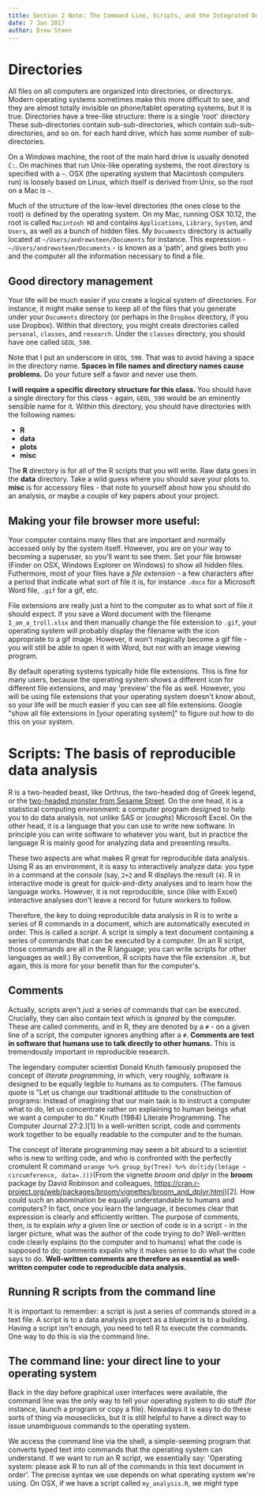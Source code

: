 ```yaml
---
title: Section 2 Note: The Command Line, Scripts, and the Integrated Development Environment
date: 7 Jan 2017
author: Drew Steen
---
```


# Directories

All files on all computers are organized into directories, or directorys. Modern operating systems sometimes make this more difficult to see, and they are almost totally invisible on phone/tablet operating systems, but it is true. Directories have a tree-like structure: there is a single 'root' directory These sub-directories contain sub-sub-directories, which contain sub-sub-directories, and so on. for each hard drive, which has some number of sub-directories. 

On a Windows machine, the root of the main hard drive is usually denoted `C:`. On machines that run Unix-like operating systems, the root directory is specified with a `~`. OSX (the operating system that Macintosh computers run) is loosely based on Linux, which itself is derived from Unix, so the root on a Mac is `~`. 

Much of the structure of the low-level directories (the ones close to the root) is defined by the operating system. On my Mac, running OSX 10.12, the root is called `Macintosh HD` and contains `Applications`, `Library`, `System`, and `Users`, as well as a bunch of hidden files. My `Documents` directory is actually located at `~/Users/andrewsteen/Documents` for instance. This expression - `~/Users/andrewsteen/Documents` - is known as a 'path', and gives both you and the computer all the information necessary to find a file.

## Good directory management

Your life will be much easier if you create a logical system of directories. For instance, it might make sense to keep all of the files that you generate under your `Documents` directory (or perhaps in the `Dropbox` directory, if you use Dropbox). Within that directory, you might create directories called `personal`, `classes`, and `research`. Under the `classes` directory, you should have one called `GEOL_590`. 

Note that I put an underscore in `GEOL_590`. That was to avoid having a space in the directory name. **Spaces in file names and directory names cause problems.** Do your future self a favor and never use them.

**I will require a specific directory structure for this class.** You should have a single directory for this class - again, `GEOL_590` would be an eminently sensible name for it. Within this directory, you should have directories with the following names:
* **R**
* **data**
* **plots**
* **misc**

The **R** directory is for all of the R scripts that you will write. Raw data goes in the **data** directory. Take a wild guess where you should save your plots to. **misc** is for accessory files - that note to yourself about how you should do an analysis, or maybe a couple of key papers about your project.

## Making your file browser more useful:
Your computer contains many files that are important and normally accessed only by the system itself. However, you are on your way to becoming a superuser, so you'll want to see them. Set your file browser (Finder on OSX, Windows Explorer on Windows) to show all hidden files. Futhermore, most of your files have a *file extension* - a few characters after a period that indicate what sort of file it is, for instance `.docx` for a Microsoft Word file, `.gif` for a gif, etc. 

File extensions are really just a hint to the computer as to what sort of file it should expect. If you save a Word document with the filename `I_am_a_troll.xlsx` and then manually change the file extension to `.gif`, your operating system will probably display the filename with the icon appropriate to a gif image. However, it won't magically become a gif file - you will still be able to open it with Word, but not with an image viewing program. 

 By default operating systems typically hide file extensions. This is fine for many users, because the operating system shows a different icon for different file extensions, and may 'preview' the file as well. However, you will be using file extensions that your operating system doesn't know about, so your life will be much easier if you can see all file extensions. Google "show all file extensions in [your operating system]" to figure out how to do this on your system.

# Scripts: The basis of reproducible data analysis

R is a two-headed beast, like Orthrus, the two-headed dog of Greek legend, or the [two-headed monster from Sesame Street](http://muppet.wikia.com/wiki/Two-Headed_Monster). On the one head, it is a statistical computing environment: a computer program designed to help you to do data analysis, not unlike SAS or (*coughs*) Microsoft Excel. On the other head, it is a language that you can use to write new software. In principle you can write software to whatever you want, but in practice the language R is mainly good for analyzing data and presenting results. 

These two aspects are what makes R great for reproducible data analysis. Using R as an environment, it is easy to interactively analyze data: you type in a command at the *console* (say, `2+2` and R displays the result (`4`). R in interactive mode is great for quick-and-dirty analyses and to learn how the language works. However, it is not reproducible, since (like with Excel) interactive analyses don't leave a record for future workers to follow.

Therefore, the key to doing reproducible data analysis in R is to write a series of R commands in a document, which are automatically executed in order. This is called a *script*. A script is simply a text document containing a series of commands that can be executed by a computer. (In an R script, those commands are all in the R language; you can write scripts for other languages as well.) By convention, R scripts have the file extension `.R`, but again, this is more for your benefit than for the computer's.

## Comments

Actually, scripts aren't *just* a series of commands that can be executed. Crucially, they can also contain text which is *ignored* by the computer. These are called comments, and in R, they are denoted by a `#` - on a given line of a script, the computer ignores anything after a `#`. **Comments are text in software that humans use to talk directly to other humans.** This is tremendously important in reproducible research. 

The legendary computer scientist Donald Knuth famously proposed the concept of *literate programming*, in which, very roughly, software is designed to be equally legible to humans as to computers. (The famous quote is "Let us change our traditional attitude to the construction of programs: Instead of imagining that our main task is to instruct a computer what to do, let us concentrate rather on explaining to human beings what we want a computer to do." Knuth (1984) Literate Programming. The Computer Journal 27:2.)[1] In a well-written script, code and comments work together to be equally readable to the computer and to the human. 

The concept of literate programming may seem a bit absurd to a scientist who is new to writing code, and who is confronted with the perfectly cromulent R command `orange %>% group_by(Tree) %>% do(tidy(lm(age ~ circumference, data=.)))`(From the vignette *broom and dplyr* in the **broom** package by David Robinson and colleagues, https://cran.r-project.org/web/packages/broom/vignettes/broom_and_dplyr.html)[2]. How could such an abomination be equally understandable to humans and computers? In fact, once you learn the language, it becomes clear that expression is clearly and efficiently written. The purpose of comments, then, is to explain *why* a given line or section of code is in a script - in the larger picture, what was the author of the code trying to do? Well-written code clearly explains (to the computer and to humans) what the code is supposed to do; comments expalin why it makes sense to do what the code says to do. **Well-written comments are therefore as essential as well-written computer code to reproducible data analysis.**

## Running R scripts from the command line

It is important to remember: a script is just a series of commands stored in a text file. A script is to a data analysis project as a blueprint is to a building. Having a script isn't enough, you need to tell R to execute the commands. One way to do this is via the command line.

## The command line: your direct line to your operating system

Back in the day before graphical user interfaces were available, the command line was the only way to tell your operating system to do stuff (for instance, launch a program or copy a file). Nowadays it is easy to do these sorts of thing via mouseclicks, but it is still helpful to have a direct way to issue unambiguous commands to the operating system. 

We access the command line via the shell, a simple-seeming program that converts typed text into commands that the operating system can understand. If we want to run an R script, we essentially say: 'Operating system: please ask R to run all of the commands in this text document in order'. The precise syntax we use depends on what operating system we're using. On OSX, if we have a script called `my_analysis.R`, we might type 

